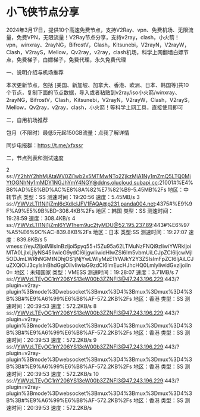 # 小飞侠节点分享

2024年3月17日，提供10个高速免费节点，支持V2Ray、vpn、免费机场、无限流量，免费VPN，无限流量！V2Ray节点分享，支持v2ray，clash，小火箭！vpn，winxray、2rayNG，BifrostV，Clash，Kitsunebi，V2rayN，V2rayW，Clash，V2rayS，Mellow，Qv2ray，v2ray，clash机场，科学上网翻墙白嫖节点，免费梯子，白嫖梯子，免费代理，永久免费代理

一、说明介绍与机场推荐

本次更新节点，包括 [美国、新加坡、加拿大、香港、欧洲、日本、韩国等]共10个节点，复制下面的节点数据，导入或者粘贴到v2ray/iso小火箭/winxray、2rayNG，BifrostV，Clash，Kitsunebi，V2rayN，V2rayW，Clash，V2rayS，Mellow，Qv2ray，v2ray，clash，小火箭！等科学上网工具，直接使用即可

二，自用机场推荐

包月（不限时）最低5元起150GB流量：点我了解详情

同步电报群：https://t.me/xfxssr

 

二，节点列表和测试速度

 

2	ss://Y2hhY2hhMjAtaWV0Zi1wb2x5MTMwNTo2ZjkzMjA1Ny1mZmQ5LTQ0MjYtOGNhNy1mMDY1NGJhYmY4NGY@ddns.olucloud.subapi.cc:21001#%E4%B8%AD%E8%BD%AC%E8%8A%82%E7%82%B9-5.45MB%2Fs	地区：中转节点	类型：SS	测速时间：19:20:56	速度：5.45MB/s
3	ss://YWVzLTI1Ni1jZmI6cXdlclJFV1FAQA@p231.panda004.net:4375#%E9%9F%A9%E5%9B%BD-308.4KB%2Fs	地区：韩国	类型：SS	测速时间：19:28:59	速度：308.4KB/s
4	ss://YWVzLTI1Ni1jZmI6YW1hem9uc2tyMDU@52.195.237.89:443#%E6%97%A5%E6%9C%AC-839.8KB%2Fs	地区：日本	类型:SS	测速时间：19:27:07	速度：839.8KB/s
5	vmess://eyJ2IjoiMiIsInBzIjoi5pyq55+l5Zu95a62LTMuNzFNQi9zIiwiYWRkIjoiMTA0LjIxLjIyNS45IiwicG9ydCI6IjgwIiwidHlwZSI6Im5vbmUiLCJpZCI6IjcwMjI5ODJmLWRhNGMtNDhjOS1jNjYwLWIyMzE1YWJkY2Y3ZSIsImFpZCI6IjAiLCJuZXQiOiJ3cyIsInBhdGgiOiIvIiwiaG9zdCI6ImEucHJhcHQ0LmlyIiwidGxzIjoiIn0=	地区：未知国家	类型：VMESS	测速时间：19:28:07	速度：3.71MB/s
7	ss://YWVzLTEyOC1nY206YS13eW00b3ZZNFl3@47.243.196.229:443/?plugin=v2ray-plugin%3Bmode%3Dwebsocket%3Bmux%3D4%3Bmux%3Dmux%3D4%3B%3B#%E9%A6%99%E6%B8%AF-572.2KB%2Fs	地区：香港	类型：SS	测速时间：20:39:53	速度：572.2KB/s
8	ss://YWVzLTEyOC1nY206YS13eW00b3ZZNFl3@47.243.196.229:443/?plugin=v2ray-plugin%3Bmode%3Dwebsocket%3Bmux%3D4%3Bmux%3Dmux%3D4%3B%3B#%E9%A6%99%E6%B8%AF-572.2KB%2Fs	地区：香港	类型：SS	测速时间：20:39:53	速度：572.2KB/s
9	ss://YWVzLTEyOC1nY206YS13eW00b3ZZNFl3@47.243.196.229:443/?plugin=v2ray-plugin%3Bmode%3Dwebsocket%3Bmux%3D4%3Bmux%3Dmux%3D4%3B%3B#%E9%A6%99%E6%B8%AF-572.2KB%2Fs	地区：香港	类型：SS	测速时间：20:39:53	速度：572.2KB/s
10	ss://YWVzLTEyOC1nY206YS13eW00b3ZZNFl3@47.243.196.229:443/?plugin=v2ray-plugin%3Bmode%3Dwebsocket%3Bmux%3D4%3Bmux%3Dmux%3D4%3B%3B#%E9%A6%99%E6%B8%AF-572.2KB%2Fs	地区：香港	类型：SS	测速时间：20:39:53	速度：572.2KB/s
